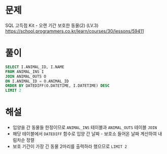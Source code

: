 # 문제
SQL 고득점 Kit - 오랜 기간 보호한 동물(2) (LV.3)
https://school.programmers.co.kr/learn/courses/30/lessons/59411


# 풀이

```SQL
SELECT I.ANIMAL_ID, I.NAME
FROM ANIMAL_INS I
JOIN ANIMAL_OUTS O
ON I.ANIMAL_ID = O.ANIMAL_ID
ORDER BY DATEDIFF(O.DATETIME, I.DATETIME) DESC
LIMIT 2
```


# 해설
* 입양을 간 동물들 한정이므로 `ANIMAL_INS` 테이블과 `ANIMAL_OUTS` 테이블 `JOIN`
* 해당 테이블에서 `DATEDIFF` 함수로 입양 간 날짜 - 보호소 들어온 날짜 계산하여 내림차순 정렬
* 보호 기간이 가장 긴 동물 2마리를 출력하라 했으므로 `LIMIT 2`